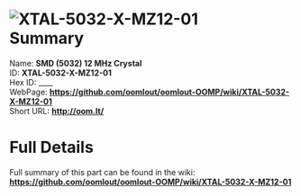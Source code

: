
![XTAL-5032-X-MZ12-01](https://github.com/oomlout/oomlout-OOMP/blob/master/parts/XTAL-5032-X-MZ12-01/XTAL-5032-X-MZ12-01_420.jpg)   
Summary
=================
  
Name: __SMD (5032) 12 MHz Crystal__    
ID: __XTAL-5032-X-MZ12-01__   
Hex ID: ____   
WebPage: __https://github.com/oomlout/oomlout-OOMP/wiki/XTAL-5032-X-MZ12-01__   
Short URL: __http://oom.lt/__   

Full Details
==========================
Full summary of this part can be found in the wiki:   
__https://github.com/oomlout/oomlout-OOMP/wiki/XTAL-5032-X-MZ12-01__    

